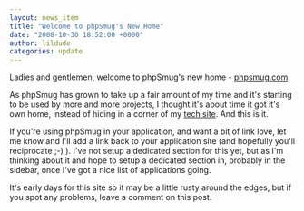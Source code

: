 ```yaml
---
layout: news_item
title: "Welcome to phpSmug's New Home"
date: "2008-10-30 18:52:00 +0000"
author: lildude
categories: update
---
```


Ladies and gentlemen, welcome to phpSmug's new home - [phpsmug.com](http://phpsmug.com).

As phpSmug has grown to take up a fair amount of my time and it's starting to be used by more and more projects, I thought it's about time it got it's own home, instead of hiding in a corner of my [tech site](http://lildude.co.uk). And this is it.

If you're using phpSmug in your application, and want a bit of link love, let me know and I'll add a link back to your application site (and hopefully you'll reciprocate ;-) ). I've not setup a dedicated section for this yet, but as I'm thinking about it and hope to setup a dedicated section in, probably in the sidebar, once I've got a nice list of applications going.

It's early days for this site so it may be a little rusty around the edges, but if you spot any problems, leave a comment on this post.
